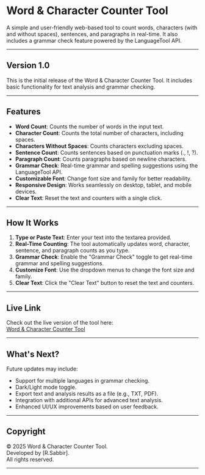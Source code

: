 # Word & Character Counter Tool

A simple and user-friendly web-based tool to count words, characters (with and without spaces), sentences, and paragraphs in real-time. It also includes a grammar check feature powered by the LanguageTool API.

---

## Version 1.0

This is the initial release of the Word & Character Counter Tool. It includes basic functionality for text analysis and grammar checking.

---

## Features

- **Word Count**: Counts the number of words in the input text.
- **Character Count**: Counts the total number of characters, including spaces.
- **Characters Without Spaces**: Counts characters excluding spaces.
- **Sentence Count**: Counts sentences based on punctuation marks (., !, ?).
- **Paragraph Count**: Counts paragraphs based on newline characters.
- **Grammar Check**: Real-time grammar and spelling suggestions using the LanguageTool API.
- **Customizable Font**: Change font size and family for better readability.
- **Responsive Design**: Works seamlessly on desktop, tablet, and mobile devices.
- **Clear Text**: Reset the text and counters with a single click.

---

## How It Works

1. **Type or Paste Text**: Enter your text into the textarea provided.
2. **Real-Time Counting**: The tool automatically updates word, character, sentence, and paragraph counts as you type.
3. **Grammar Check**: Enable the "Grammar Check" toggle to get real-time grammar and spelling suggestions.
4. **Customize Font**: Use the dropdown menus to change the font size and family.
5. **Clear Text**: Click the "Clear Text" button to reset the text and counters.

---

## Live Link

Check out the live version of the tool here:  
[Word & Character Counter Tool](https://rsabbir.com/tools/word-character-counter/)

---

## What's Next?

Future updates may include:
- Support for multiple languages in grammar checking.
- Dark/Light mode toggle.
- Export text and analysis results as a file (e.g., TXT, PDF).
- Integration with additional APIs for advanced text analysis.
- Enhanced UI/UX improvements based on user feedback.

---

## Copyright

© 2025 Word & Character Counter Tool.  
Developed by [R.Sabbir].  
All rights reserved.

---
